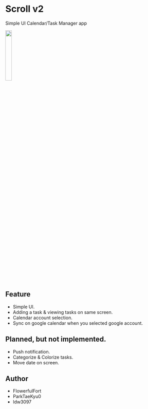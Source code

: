 # Scroll v2

Simple UI Calendar/Task Manager app

<img src="https://user-images.githubusercontent.com/42996160/209088026-0f773d5a-854c-4082-8c9c-fce35a06572e.png" width="20%" />

## Feature
- Simple UI.
- Adding a task & viewing tasks on same screen.
- Calendar account selection.
- Sync on google calendar when you selected google account.

## Planned, but not implemented.
- Push notification.
- Categorize & Colorize tasks.
- Move date on screen.

## Author
-   FlowerfulFort
-   ParkTaeKyu0
-   ldw3097
